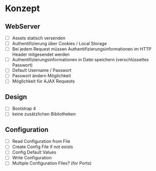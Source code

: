 # Konzept

## WebServer

- [ ] Assets statisch versenden
- [ ] Authentifizierung über Cookies / Local Storage
- [ ] Bei jedem Request müssen Authentifizierungsinformationen im HTTP Header mitgesendet werden
- [ ] Authentifizierungsinformationen in Datei speichern (verschlüsseltes Passwort)
- [ ] Default Username / Passwort
- [ ] Passwort ändern Möglichkeit
- [ ] Möglichkeit für AJAX Requests

## Design

- [ ] Bootstrap 4
- [ ] keine zusätzlichen Bibliotheken

## Configuration

- [ ] Read Configuration from File
- [ ] Create Config File if not exists
- [ ] Config Default Values
- [ ] Write Configuration
- [ ] Multiple Configuration Files? (for Ports)